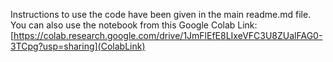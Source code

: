 Instructions to use the code have been given in the main readme.md file. 
You can also use the notebook from this Google Colab Link: [https://colab.research.google.com/drive/1JmFlEfE8LIxeVFC3U8ZUalFAG0-3TCpg?usp=sharing](ColabLink)
